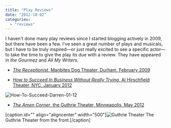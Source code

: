 ```yaml
---
title: "Play Reviews"
date: "2012-10-02"
categories:
  - "reviews"
---
```


I haven't done many play reviews since I started blogging actively in 2009, but there have been a few. I've seen a great number of plays and musicals, but I have to be truly inspired—or just really excited to see a specific actor—to take the time to give the play its due with a review. They have appeared in _the Gourmez_ and _All My Writers_.

- [_The Receptionist_, Manbites Dog Theater, Durham, February 2009](/blog/2009/03/the-receptionist-manbites-dog-theater-company/ "The Receptionist Review")

- [_How to Succeed In Business Without Really Trying,_ Al Hirschfield Theater, NYC, January 2012](http://allmywriters.net/?p=3516 "How to Succeed in Business Without Really Trying review")

![](images/How-To-Succeed-Darren-01-12.jpg "How-To-Succeed-Darren-01-12")

- [_The Amen Corner_, the Guthrie Theater, Minneapolis, May 2012](/blog/2012/05/minneapolis-blogging-the-guthrie-theater-and-the-amen-corner/ "The Amen Corner review")

\[caption id="" align="aligncenter" width="500"\]![](images/2012minneapolis076.jpg "Guthrie Theater") The Guthrie Theater from the front.\[/caption\]
